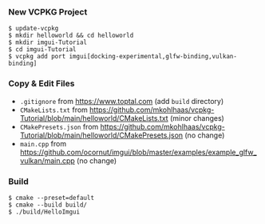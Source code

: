 ### New VCPKG Project

```shell
$ update-vcpkg
$ mkdir helloworld && cd helloworld
$ mkdir imgui-Tutorial
$ cd imgui-Tutorial
$ vcpkg add port imgui[docking-experimental,glfw-binding,vulkan-binding]
```

### Copy & Edit Files

- `.gitignore` from https://www.toptal.com (add `build` directory)
- `CMakeLists.txt` from https://github.com/mkohlhaas/vcpkg-Tutorial/blob/main/helloworld/CMakeLists.txt (minor changes)
- `CMakePresets.json` from https://github.com/mkohlhaas/vcpkg-Tutorial/blob/main/helloworld/CMakePresets.json (no change)
- `main.cpp` from https://github.com/ocornut/imgui/blob/master/examples/example_glfw_vulkan/main.cpp (no change)

### Build

```shell
$ cmake --preset=default
$ cmake --build build/
$ ./build/HelloImgui
```

